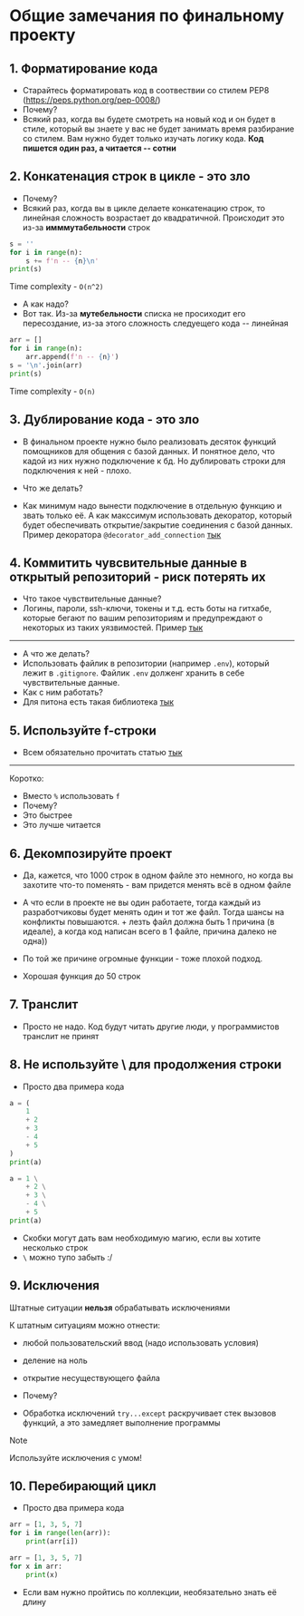 # Общие замечания по финальному проекту

## 1. Форматирование кода
- Старайтесь форматировать код в соотвествии со стилем PEP8 (https://peps.python.org/pep-0008/)
- Почему?
- Всякий раз, когда вы будете смотреть на новый код и он будет в стиле, который вы знаете у вас не будет занимать время разбирание со стилем. Вам нужно будет только изучать логику кода. **Код пишется один раз, а читается -- сотни**

## 2. Конкатенация строк в цикле - это зло
- Почему?
- Всякий раз, когда вы в цикле делаете конкатенацию строк, то линейная сложность возрастает до квадратичной. Происходит это из-за **имммутабельности** строк
```python
s = ''
for i in range(n):
    s += f'n -- {n}\n'
print(s)
```
Time complexity - `O(n^2)`

- А как надо?
- Вот так. Из-за **мутебельности** списка не просиходит его пересоздание, из-за этого сложность следуещего кода -- линейная
```python
arr = []
for i in range(n):
    arr.append(f'n -- {n}')
s = '\n'.join(arr)
print(s)
```
Time complexity - `O(n)`

## 3. Дублирование кода - это зло

- В финальном проекте нужно было реализовать десяток функций помощников для общения с базой данных. И понятное дело, что кадой из них нужно подключение к бд. Но дублировать строки для подключения к ней - плохо. 

- Что же делать?
- Как минимум надо вынести подключение в отдельную функцию и звать только её. А как макссимум использовать декоратор, который будет обеспечивать открытие/закрытие соединения с базой данных. Пример декоратора `@decorator_add_connection` [тык](https://github.com/thehighestmath/umschool-final-task/blob/master/example/db_adapter.py#L8)

## 4. Коммитить чувсвительные данные в открытый репозиторий - риск потерять их
- Что такое чувствительные данные?
- Логины, пароли, ssh-ключи, токены и т.д. есть боты на гитхабе, которые бегают по вашим репозиториям и предупреждают о некоторых из таких уязвимостей. Пример [тык](https://github.com/thehighestmath/umschool-final-task/security/secret-scanning/1)

---

- А что же делать?
- Использовать файлик в репозитории (например `.env`), который лежит в `.gitignore`. Файлик `.env` долженг хранить в себе чувствительные данные. 
- Как с ним работать?
- Для питона есть такая библиотека [тык](https://pypi.org/project/python-dotenv/)

## 5. Используйте f-строки
- Всем обязательно прочитать статью [тык](https://habr.com/ru/articles/462179/)
---
Коротко:
- Вместо `%` использовать `f`
- Почему?
- Это быстрее
- Это лучше читается

## 6. Декомпозируйте проект
- Да, кажется, что 1000 строк в одном файле это немного, но когда вы захотите что-то поменять - вам придется менять всё в одном файле
- А что если в проекте не вы один работаете, тогда каждый из разработчиковы будет менять один и тот же файл. Тогда шансы на конфликты повышаются. + лезть файл должна быть 1 причина (в идеале), а когда код написан всего в 1 файле, причина далеко не одна))

- По той же причине огромные функции - тоже плохой подход.
- Хорошая функция до 50 строк

## 7. Транслит
- Просто не надо. Код будут читать другие люди, у программистов транслит не принят

## 8. Не используйте \ для продолжения строки
- Просто два примера кода
```python
a = (
    1
    + 2
    + 3
    - 4
    + 5
) 
print(a)
```
```python
a = 1 \
    + 2 \
    + 3 \
    - 4 \
    + 5
print(a)
```
- Скобки могут дать вам необходимую магию, если вы хотите несколько строк
- `\` можно тупо забыть :/

## 9. Исключения
Штатные ситуации **нельзя** обрабатывать исключениями

К штатным ситуациям можно отнести:
- любой пользовательский ввод (надо использовать условия)
- деление на ноль
- открытие несуществующего файла

- Почему?
- Обработка исключений `try...except` раскручивает стек вызовов функций, а это замедляет выполнение программы

> [!NOTE]
> Используйте исключения с умом!


## 10. Перебирающий цикл
- Просто два примера кода
```python
arr = [1, 3, 5, 7]
for i in range(len(arr)):
    print(arr[i])
```
```python
arr = [1, 3, 5, 7]
for x in arr:
    print(x)
```
- Если вам нужно пройтись по коллекции, необязательно знать её длину